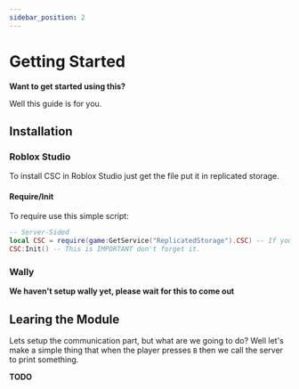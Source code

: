 ```yaml
---
sidebar_position: 2
---
```

# Getting Started
**Want to get started using this?**

Well this guide is for you.

## Installation
### Roblox Studio
To install CSC in Roblox Studio just get the file put it in replicated storage.
#### Require/Init
To require use this simple script:
```lua
-- Server-Sided
local CSC = require(game:GetService("ReplicatedStorage").CSC) -- If you changed the name of CSC change CSC to the new name.
CSC:Init() -- This is IMPORTANT don't forget it.
```
### Wally
**We haven't setup wally yet, please wait for this to come out**

## Learing the Module
Lets setup the communication part, but what are we going to do? Well let's make a simple thing that when the player presses `B` then we call the server to print something.

**TODO**